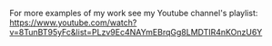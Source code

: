 For more examples of my work see my Youtube channel's playlist: https://www.youtube.com/watch?v=8TunBT95yFc&list=PLzv9Ec4NAYmEBrqGg8LMDTIR4nKOnzU6Y
 
